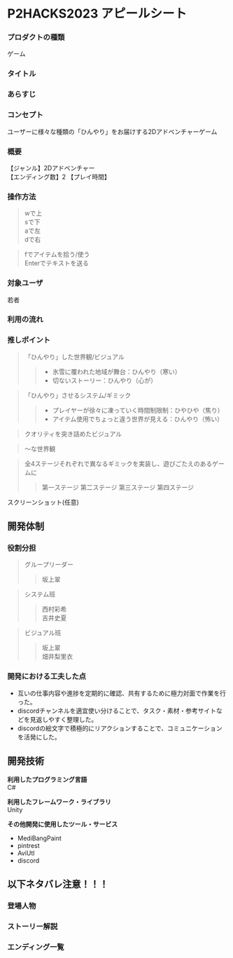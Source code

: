 # P2HACKS2023 アピールシート 
### **プロダクトの種類**  
ゲーム

### **タイトル**  

### **あらすじ**  

### **コンセプト**  
ユーザーに様々な種類の「ひんやり」をお届けする2Dアドベンチャーゲーム
 
### **概要**  
【ジャンル】2Dアドベンチャー  
【エンディング数】2
【プレイ時間】

### **操作方法**  
>wで上  
>sで下  
>aで左  
>dで右  
  
>fでアイテムを拾う/使う  
>Enterでテキストを送る

### **対象ユーザ** 
若者
 
### **利用の流れ**   

### **推しポイント**  
> 「ひんやり」した世界観/ビジュアル
>> * 氷雪に覆われた地域が舞台：ひんやり（寒い）
>> * 切ないストーリー：ひんやり（心が）

> 「ひんやり」させるシステム/ギミック
>> * プレイヤーが徐々に凍っていく時間制限制：ひやひや（焦り）
>> * アイテム使用でちょっと違う世界が見える：ひんやり（怖い）

> クオリティを突き詰めたビジュアル

> ～な世界観

> 全4ステージそれぞれで異なるギミックを実装し、遊びごたえのあるゲームに
>> 第一ステージ
>> 第二ステージ
>> 第三ステージ
>> 第四ステージ

スクリーンショット(任意)  

## 開発体制  
### **役割分担**  
>グループリーダー  
>>坂上翠  
  
>システム班   
>>西村彩希  
>>吉井史夏  
  
>ビジュアル班  
>>坂上翠  
>>畑井梨里衣    

### **開発における工夫した点**  
* 互いの仕事内容や進捗を定期的に確認、共有するために極力対面で作業を行った。
* discordチャンネルを適宜使い分けることで、タスク・素材・参考サイトなどを見返しやすく整理した。
* discordの絵文字で積極的にリアクションすることで、コミュニケーションを活発にした。

## 開発技術 
**利用したプログラミング言語**  
C#

**利用したフレームワーク・ライブラリ**  
Unity

**その他開発に使用したツール・サービス**  
* MediBangPaint  
* pintrest  
* AviUtl   
* discord 

## 以下ネタバレ注意！！！
### **登場人物**  
### **ストーリー解説** 
### **エンディング一覧**  

